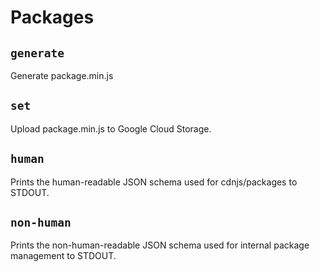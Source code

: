 # Packages

## `generate`

Generate package.min.js

## `set`

Upload package.min.js to Google Cloud Storage.

## `human`

Prints the human-readable JSON schema used for cdnjs/packages to STDOUT.

## `non-human`

Prints the non-human-readable JSON schema used for internal package management to STDOUT.
